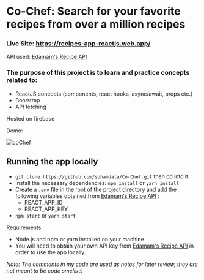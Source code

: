 # Co-Chef: Search for your favorite recipes from over a million recipes

### Live Site: https://recipes-app-reactjs.web.app/

API used: [Edamam's Recipe API](https://developer.edamam.com/edamam-recipe-api)

### The purpose of this project is to learn and practice concepts related to:
- ReactJS concepts (components, react hooks, async/await, props etc.)
- Bootstrap
- API fetching

Hosted on firebase

Demo:

![coChef](https://user-images.githubusercontent.com/78294692/205103778-aa8d6de5-8a6f-4ac5-844c-ec495c78ab8a.gif)

## Running the app locally

- `git clone https://github.com/sohamdata/Co-Chef.git` then cd into it.
- Install the necessary dependencies: `npm install` or `yarn install`
- Create a `.env` file in the root of the project directory and add the following variables obtained from [Edamam's Recipe API](https://developer.edamam.com/edamam-recipe-api) :
  - REACT_APP_ID
  - REACT_APP_KEY
- `npm start` or `yarn start`

Requirements: 
- Node.js and npm or yarn installed on your machine
- You will need to obtain your own API key from [Edamam's Recipe API](https://developer.edamam.com/edamam-recipe-api) in order to use the app locally.

*Note: The comments in my code are used as notes for later review, they are not meant to be code smells :)*
